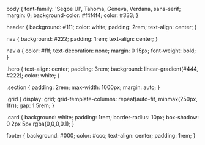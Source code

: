 body {
  font-family: 'Segoe UI', Tahoma, Geneva, Verdana, sans-serif;
  margin: 0;
  background-color: #f4f4f4;
  color: #333;
}

header {
  background: #111;
  color: white;
  padding: 2rem;
  text-align: center;
}

nav {
  background: #222;
  padding: 1rem;
  text-align: center;
}

nav a {
  color: #fff;
  text-decoration: none;
  margin: 0 15px;
  font-weight: bold;
}

.hero {
  text-align: center;
  padding: 3rem;
  background: linear-gradient(#444, #222);
  color: white;
}

.section {
  padding: 2rem;
  max-width: 1000px;
  margin: auto;
}

.grid {
  display: grid;
  grid-template-columns: repeat(auto-fit, minmax(250px, 1fr));
  gap: 1.5rem;
}

.card {
  background: white;
  padding: 1rem;
  border-radius: 10px;
  box-shadow: 0 2px 5px rgba(0,0,0,0.1);
}

footer {
  background: #000;
  color: #ccc;
  text-align: center;
  padding: 1rem;
}
